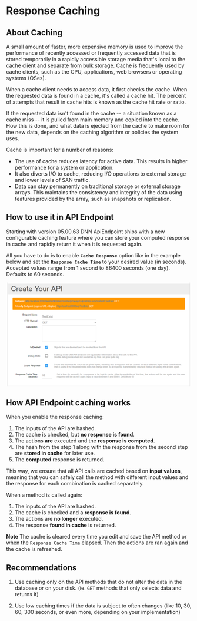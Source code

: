 # Response Caching

## About Caching

A small amount of faster, more expensive memory is used to improve the performance of recently accessed or frequently accessed data that is stored temporarily in a rapidly accessible storage media that's local to the cache client and separate from bulk storage. Cache is frequently used by cache clients, such as the CPU, applications, web browsers or operating systems (OSes).

When a cache client needs to access data, it first checks the cache. When the requested data is found in a cache, it's called a cache hit. The percent of attempts that result in cache hits is known as the cache hit rate or ratio.

If the requested data isn't found in the cache -- a situation known as a cache miss -- it is pulled from main memory and copied into the cache. How this is done, and what data is ejected from the cache to make room for the new data, depends on the caching algorithm or policies the system uses.

Cache is important for a number of reasons:

* The use of cache reduces latency for active data. This results in higher performance for a system or application.
* It also diverts I/O to cache, reducing I/O operations to external storage and lower levels of SAN traffic.
* Data can stay permanently on traditional storage or external storage arrays. This maintains the consistency and integrity of the data using features provided by the array, such as snapshots or replication.

## How to use it in API Endpoint

Starting with version 05.00.63 DNN ApiEndpoint ships with a new configurable caching feature where you can store your computed response in cache and rapidly return it when it is requested again.

All you have to do is to enable **`Cache Response`** option like in the example below and set the **`Response Cache Time`** to your desired value (in seconds). Accepted values range from 1 second to 86400 seconds (one day). Defaults to 60 seconds.

![Response Caching](assets/response-caching1.png)

## How API Endpoint caching works

When you enable the response caching:
1) The inputs of the API are hashed.
2) The cache is checked, but **no response is found**.
3) The actions **are** executed and the **response is computed**.
4) The hash from the step 1 along with the response from the second step are **stored in cache** for later use.
5) The **computed** response is returned.

This way, we ensure that all API calls are cached based on **input values**, meaning that you can safely call the method with different input values and the response for each combination is cached separately.

When a method is called again:
1) The inputs of the API are hashed.
2) The cache is checked and a **response is found**.
3) The actions are **no longer** executed.
4) The response **found in cache** is returned.

**Note** The cache is cleared every time you edit and save the API method or when the `Response Cache Time` elapsed. Then the actions are ran again and the cache is refreshed.

## Recommendations

1) Use caching only on the API methods that do not alter the data in the database or on your disk. (ie. `GET` methods that only selects data and returns it)

2) Use low caching times if the data is subject to often changes (like 10, 30, 60, 300 seconds, or even more, depending on your implementation)